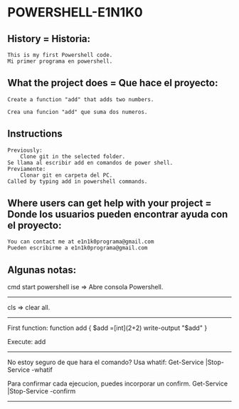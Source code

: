 # POWERSHELL-E1N1K0 

## History = Historia:

    This is my first Powershell code.
    Mi primer programa en powershell.
        

## What the project does = Que hace el proyecto:
    Create a function "add" that adds two numbers. 

    Crea una funcion "add" que suma dos numeros.

    
## Instructions
    Previously:
    	Clone git in the selected folder. 
	Se llama al escribir add en comandos de power shell.
    Previamente:
        Clonar git en carpeta del PC.
	Called by typing add in powershell commands.


## Where users can get help with your project = Donde los usuarios pueden encontrar ayuda con el proyecto:
    You can contact me at e1n1k0programa@gmail.com
    Pueden escribirme a e1n1k0programa@gmail.com


## Algunas notas: 
cmd
start powershell
ise => Abre consola Powershell.
____________________________________
cls => clear all.
____________________________________
First function:
function add
{
$add  =[int](2+2)
write-output "$add"
}


Execute:
add
_____________________________________
No estoy seguro de que hara el comando? Usa whatif:
Get-Service |Stop-Service -whatif

Para confirmar cada ejecucion, puedes incorporar un confirm.
Get-Service |Stop-Service -confirm

_____________________________________

